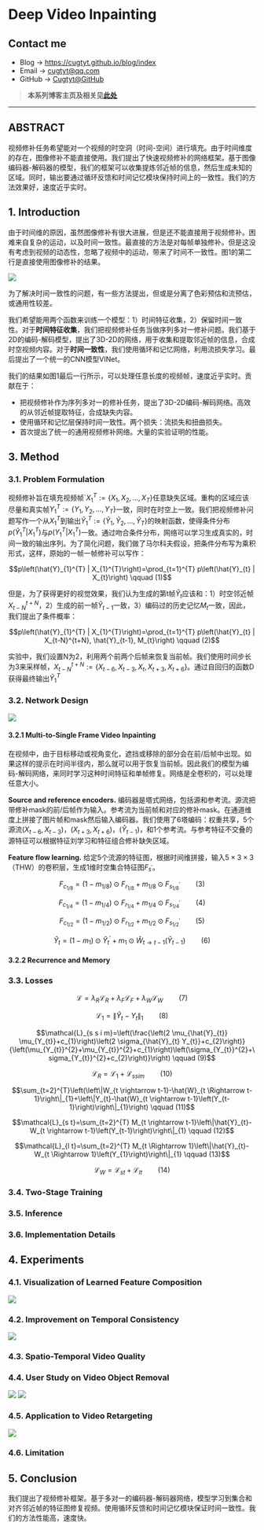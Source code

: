 # Deep Video Inpainting

## Contact me

* Blog -> <https://cugtyt.github.io/blog/index>
* Email -> <cugtyt@qq.com>
* GitHub -> [Cugtyt@GitHub](https://github.com/Cugtyt)

> **本系列博客主页及相关见**[**此处**](https://cugtyt.github.io/blog/papers/index)

---

<head>
    <script src="https://cdn.mathjax.org/mathjax/latest/MathJax.js?config=TeX-AMS-MML_HTMLorMML" type="text/javascript"></script>
    <script type="text/x-mathjax-config">
        MathJax.Hub.Config({
            tex2jax: {
            skipTags: ['script', 'noscript', 'style', 'textarea', 'pre'],
            inlineMath: [['$','$']]
            }
        });
    </script>
</head>

## ABSTRACT

视频修补任务希望能对一个视频的时空洞（时间-空间）进行填充。由于时间维度的存在，图像修补不能直接使用。我们提出了快速视频修补的网络框架。基于图像编码器-解码器的模型，我们的框架可以收集提炼邻近帧的信息，然后生成未知的区域。同时，输出要通过循环反馈和时间记忆模块保持时间上的一致性。我们的方法效果好，速度近乎实时。

## 1. Introduction

由于时间维的原因，虽然图像修补有很大进展，但是还不能直接用于视频修补。困难来自复杂的运动，以及时间一致性。最直接的方法是对每帧单独修补。但是这没有考虑到视频的动态性，忽略了视频中的运动，带来了时间不一致性。图1的第二行是直接使用图像修补的结果。

![](R/video-inpainting-fig1.png)

为了解决时间一致性的问题，有一些方法提出，但或是分离了色彩预估和流预估，或通用性较差。

我们希望能用两个函数来训练一个模型：1）时间特征收集，2）保留时间一致性。对于**时间特征收集**，我们把视频修补任务当做序列多对一修补问题。我们基于2D的编码-解码模型，提出了3D-2D的网络，用于收集和提取邻近帧的信息，合成时空视频内容。对于**时间一致性**，我们使用循环和记忆网络，利用流损失学习。最后提出了一个统一的CNN模型VINet。

我们的结果如图1最后一行所示，可以处理任意长度的视频帧，速度近乎实时。贡献在于：

* 把视频修补作为序列多对一的修补任务，提出了3D-2D编码-解码网络。高效的从邻近帧提取特征，合成缺失内容。
* 使用循环和记忆层保持时间一致性。两个损失：流损失和扭曲损失。
* 首次提出了统一的通用视频修补网络。大量的实验证明的性能。

## 3. Method
### 3.1. Problem Formulation

视频修补旨在填充视频帧`$X _ {1}^{T} :=\left \{X_ {1}, X _ {2}, \ldots, X _ {T}\right \}$任意缺失区域。重构的区域应该尽量和真实帧$Y_ {1}^{T} :=\left \{Y_ {1}, Y_ {2}, \ldots, Y _ {T}\right \}$一致，同时在时空上一致。我们把视频修补问题写作一个从$X _{1}^{T}$到输出$\hat{Y} _ {1}^{T} :=\left \{\hat{Y} _ {1}, \hat{Y} _ {2}, \ldots, \hat{Y} _ {T}\right \}$的映射函数，使得条件分布$p\left(\hat{Y} _ {1}^{T} \vert X _ {1}^{T}\right)$与$p\left(Y _ {1}^{T} \vert X _ {1}^{T}\right)$一致。通过吻合条件分布，网络可以学习生成真实的，时间一致的输出序列。为了简化问题，我们做了马尔科夫假设，把条件分布写为乘积形式，这样，原始的一帧一帧修补可以写作：

$$p\left(\hat{Y}_{1}^{T} | X_{1}^{T}\right)=\prod_{t=1}^{T} p\left(\hat{Y}_{t} | X_{t}\right) \qquad (1)$$

但是，为了获得更好的视觉效果，我们认为生成的第t帧$\hat{Y} _ {t}$应该和：1）时空邻近帧$X _ {t-N}^{t+N}$，2）生成的前一帧$\hat{Y} _ {t-1}$一致，3）编码过的历史记忆$M _ {t}$一致，因此，我们提出了条件概率：

$$p\left(\hat{Y}_{1}^{T} | X_{1}^{T}\right)=\prod_{t=1}^{T} p\left(\hat{Y}_{t} | X_{t-N}^{t+N}, \hat{Y}_{t-1}, M_{t}\right) \qquad (2)$$

实验中，我们设置N为2，利用两个前两个后帧来恢复当前帧。我们使用时间步长为3来采样帧，$X _ {t-N}^{t+N} :=\left \{X _ {t-6}, X _ {t-3}, X _ {t}, X _ {t+3}, X _ {t+6}\right \}$。通过自回归的函数D获得最终输出$\hat{Y} _ {1}^{T}$

### 3.2. Network Design

![](R/video-inpainting-fig2.png)

#### 3.2.1 Multi-to-Single Frame Video Inpainting

在视频中，由于目标移动或视角变化，遮挡或移除的部分会在前/后帧中出现。如果这样的提示在时间半径内，那么就可以用于恢复当前帧。因此我们的模型为编码-解码网络，来同时学习这种时间特征和单帧修复。网络是全卷积的，可以处理任意大小。

**Source and reference encoders.** 编码器是塔式网络，包括源和参考流。源流把带修补mask的前/后帧作为输入。参考流为当前帧和对应的修补mask。在通道维度上拼接了图片帧和mask然后输入编码器。我们使用了6塔编码：权重共享，5个源流$\left(X_{t-6}, X_{t-3}\right)$，$\left(X_{t+3}, X_{t+6}\right)$，$\left(\hat{Y}_{t-1}\right)$，和1个参考流。与参考特征不交叠的源特征可以根据特征刘学习和特征组合修补缺失区域。

**Feature flow learning.** 给定5个流源的特征图，根据时间维拼接，输入$5 \times 3 \times 3$（THW）的卷积层，生成1维时空集合特征图$F_{s^{\prime}}$。

$$F_{c_{1 / 8}}=\left(1-m_{1 / 8}\right) \odot F_{r_{1 / 8}}+m_{1 / 8} \odot F_{s_{1 / 8}^{\prime}} \qquad (3)$$

$$F_{c_{1 / 4}}=\left(1-m_{1 / 4}\right) \odot F_{r_{1 / 4}}+m_{1 / 4} \odot F_{s_{1 / 4}^{\prime}} \qquad (4)$$

$$F_{c_{1 / 2}}=\left(1-m_{1 / 2}\right) \odot F_{r_{1 / 2}}+m_{1 / 2} \odot F_{s_{1 / 2}^{\prime}} \qquad (5)$$

$$\hat{Y}_{t}=\left(1-m_{1}\right) \odot \hat{Y}_{t}^{\prime}+m_{1} \odot \hat{W}_{t \rightarrow t-1}\left(\hat{Y}_{t-1}\right) \qquad (6)$$

#### 3.2.2 Recurrence and Memory

### 3.3. Losses

$$\mathcal{L}=\lambda_{R} \mathcal{L}_{R}+\lambda_{F} \mathcal{L}_{F}+\lambda_{W} \mathcal{L}_{W} \qquad (7)$$

$$\mathcal{L}_{1}=\left\|\hat{Y}_{t}-Y_{t}\right\|_{1} \qquad (8)$$

$$\mathcal{L}_{s s i m}=\left(\frac{\left(2 \mu_{\hat{Y}_{t}} \mu_{Y_{t}}+c_{1}\right)\left(2 \sigma_{\hat{Y}_{t} Y_{t}}+c_{2}\right)}{\left(\mu_{Y_{t}}^{2}+\mu_{Y_{t}}^{2}+c_{1}\right)\left(\sigma_{Y_{t}}^{2}+\sigma_{Y_{t}}^{2}+c_{2}\right)}\right) \qquad (9)$$

$$\mathcal{L}_{R}=\mathcal{L}_{1}+\mathcal{L}_{s s i m} \qquad (10)$$

$$\sum_{t=2}^{T}\left(\left\|W_{t \rightarrow t-1}-\hat{W}_{t \Rightarrow t-1}\right\|_{1}+\left\|Y_{t}-\hat{W}_{t \rightarrow t-1}\left(Y_{t-1}\right)\right\|_{1}\right) \qquad (11)$$

$$\mathcal{L}_{s t}=\sum_{t=2}^{T} M_{t \rightarrow t-1}\left\|\hat{Y}_{t}-W_{t \rightarrow t-1}\left(Y_{t-1}\right)\right\|_{1} \qquad (12)$$

$$\mathcal{L}_{l t}=\sum_{t=2}^{T} M_{t \Rightarrow 1}\left\|\hat{Y}_{t}-W_{t \Rightarrow 1}\left(Y_{1}\right)\right\|_{1} \qquad (13)$$

$$\mathcal{L}_{W}=\mathcal{L}_{s t}+\mathcal{L}_{l t} \qquad (14)$$

### 3.4. Two-Stage Training

### 3.5. Inference

### 3.6. Implementation Details

## 4. Experiments

### 4.1. Visualization of Learned Feature Composition

![](R/video-inpainting-fig3.png)

### 4.2. Improvement on Temporal Consistency

![](R/video-inpainting-tab1-2.png)

### 4.3. Spatio-Temporal Video Quality

### 4.4. User Study on Video Object Removal

![](R/video-inpainting-fig4.png)
![](R/video-inpainting-fig6.png)

### 4.5. Application to Video Retargeting

![](R/video-inpainting-fig5.png)

### 4.6. Limitation

## 5. Conclusion

我们提出了视频修补框架。基于多对一的编码器-解码器网络，模型学习到集合和对齐邻近帧的特征图修复视频。使用循环反馈和时间记忆模块保证时间一致性。我们的方法性能高，速度快。